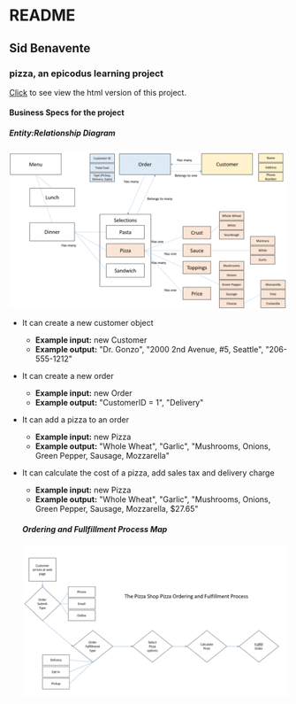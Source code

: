 # README

## Sid Benavente
### pizza, an epicodus learning project
[Click](https://rubybe.github.io/pizza/) to see view the html version of this project.

#### Business Specs for the project

##### Entity:Relationship Diagram

![ERD](img/erd.png)



* It can create a new customer object
  * **Example input:** new Customer
  * **Example output:** "Dr. Gonzo", "2000 2nd Avenue, #5, Seattle", "206-555-1212"


* It can create a new order
  * **Example input:** new Order
  * **Example output:** "CustomerID = 1", "Delivery"


* It can add a pizza to an order
  * **Example input:** new Pizza
  * **Example output:** "Whole Wheat", "Garlic", "Mushrooms, Onions, Green Pepper, Sausage, Mozzarella"


* It can calculate the cost of a pizza, add sales tax and delivery charge
  * **Example input:** new Pizza
  * **Example output:** "Whole Wheat", "Garlic", "Mushrooms, Onions, Green Pepper, Sausage, Mozzarella, $27.65"

  ##### Ordering and Fullfillment Process Map

  ![process](img/process.png)
